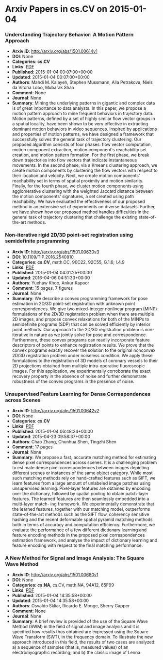 # Arxiv Papers in cs.CV on 2015-01-04
### Understanding Trajectory Behavior: A Motion Pattern Approach
- **Arxiv ID**: http://arxiv.org/abs/1501.00614v1
- **DOI**: None
- **Categories**: **cs.CV**
- **Links**: [PDF](http://arxiv.org/pdf/1501.00614v1)
- **Published**: 2015-01-04 00:07:00+00:00
- **Updated**: 2015-01-04 00:07:00+00:00
- **Authors**: Mahdi M. Kalayeh, Stephen Mussmann, Alla Petrakova, Niels da Vitoria Lobo, Mubarak Shah
- **Comment**: None
- **Journal**: None
- **Summary**: Mining the underlying patterns in gigantic and complex data is of great importance to data analysts. In this paper, we propose a motion pattern approach to mine frequent behaviors in trajectory data. Motion patterns, defined by a set of highly similar flow vector groups in a spatial locality, have been shown to be very effective in extracting dominant motion behaviors in video sequences. Inspired by applications and properties of motion patterns, we have designed a framework that successfully solves the general task of trajectory clustering. Our proposed algorithm consists of four phases: flow vector computation, motion component extraction, motion component's reachability set creation, and motion pattern formation. For the first phase, we break down trajectories into flow vectors that indicate instantaneous movements. In the second phase, via a Kmeans clustering approach, we create motion components by clustering the flow vectors with respect to their location and velocity. Next, we create motion components' reachability set in terms of spatial proximity and motion similarity. Finally, for the fourth phase, we cluster motion components using agglomerative clustering with the weighted Jaccard distance between the motion components' signatures, a set created using path reachability. We have evaluated the effectiveness of our proposed method in an extensive set of experiments on diverse datasets. Further, we have shown how our proposed method handles difficulties in the general task of trajectory clustering that challenge the existing state-of-the-art methods.



### Non-iterative rigid 2D/3D point-set registration using semidefinite programming
- **Arxiv ID**: http://arxiv.org/abs/1501.00630v3
- **DOI**: 10.1109/TIP.2016.2540810
- **Categories**: **cs.CV**, math.OC, 90C22, 92C55, G.1.6; I.4.9
- **Links**: [PDF](http://arxiv.org/pdf/1501.00630v3)
- **Published**: 2015-01-04 04:01:25+00:00
- **Updated**: 2016-04-06 04:51:33+00:00
- **Authors**: Yuehaw Khoo, Ankur Kapoor
- **Comment**: 15 pages, 7 figures
- **Journal**: None
- **Summary**: We describe a convex programming framework for pose estimation in 2D/3D point-set registration with unknown point correspondences. We give two mixed-integer nonlinear program (MINP) formulations of the 2D/3D registration problem when there are multiple 2D images, and propose convex relaxations for both of the MINPs to semidefinite programs (SDP) that can be solved efficiently by interior point methods. Our approach to the 2D/3D registration problem is non-iterative in nature as we jointly solve for pose and correspondence. Furthermore, these convex programs can readily incorporate feature descriptors of points to enhance registration results. We prove that the convex programs exactly recover the solution to the original nonconvex 2D/3D registration problem under noiseless condition. We apply these formulations to the registration of 3D models of coronary vessels to their 2D projections obtained from multiple intra-operative fluoroscopic images. For this application, we experimentally corroborate the exact recovery property in the absence of noise and further demonstrate robustness of the convex programs in the presence of noise.



### Unsupervised Feature Learning for Dense Correspondences across Scenes
- **Arxiv ID**: http://arxiv.org/abs/1501.00642v2
- **DOI**: None
- **Categories**: **cs.CV**
- **Links**: [PDF](http://arxiv.org/pdf/1501.00642v2)
- **Published**: 2015-01-04 06:48:24+00:00
- **Updated**: 2015-04-23 09:58:37+00:00
- **Authors**: Chao Zhang, Chunhua Shen, Tingzhi Shen
- **Comment**: 17 pages
- **Journal**: None
- **Summary**: We propose a fast, accurate matching method for estimating dense pixel correspondences across scenes. It is a challenging problem to estimate dense pixel correspondences between images depicting different scenes or instances of the same object category. While most such matching methods rely on hand-crafted features such as SIFT, we learn features from a large amount of unlabeled image patches using unsupervised learning. Pixel-layer features are obtained by encoding over the dictionary, followed by spatial pooling to obtain patch-layer features. The learned features are then seamlessly embedded into a multi-layer match- ing framework. We experimentally demonstrate that the learned features, together with our matching model, outperforms state-of-the-art methods such as the SIFT flow, coherency sensitive hashing and the recent deformable spatial pyramid matching methods both in terms of accuracy and computation efficiency. Furthermore, we evaluate the performance of a few different dictionary learning and feature encoding methods in the proposed pixel correspondences estimation framework, and analyse the impact of dictionary learning and feature encoding with respect to the final matching performance.



### A New Method for Signal and Image Analysis: The Square Wave Method
- **Arxiv ID**: http://arxiv.org/abs/1501.00680v1
- **DOI**: None
- **Categories**: **cs.NA**, cs.CV, math.NA, 94A12, 65F99
- **Links**: [PDF](http://arxiv.org/pdf/1501.00680v1)
- **Published**: 2015-01-04 14:35:58+00:00
- **Updated**: 2015-01-04 14:35:58+00:00
- **Authors**: Osvaldo Skliar, Ricardo E. Monge, Sherry Gapper
- **Comment**: None
- **Journal**: None
- **Summary**: A brief review is provided of the use of the Square Wave Method (SWM) in the field of signal and image analysis and it is specified how results thus obtained are expressed using the Square Wave Transform (SWT), in the frequency domain. To illustrate the new approach introduced in this field, the results of two cases are analyzed: a) a sequence of samples (that is, measured values) of an electromyographic recording; and b) the classic image of Lenna.



